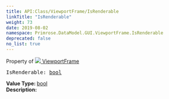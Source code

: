 ```yaml
---
title: API:Class/ViewportFrame/IsRenderable
linkTitle: "IsRenderable"
weight: 73
date: 2019-08-02
namespace: Primrose.DataModel.GUI.ViewportFrame.IsRenderable
deprecated: false
no_list: true
---
```

Property of <a href="/docs/api-reference/Class/ViewportFrame"><img src="/icons/silk/frame.png"/>&nbsp;ViewportFrame</a>
<pre class="method-declaration">
IsRenderable: <a class="type" href="/docs/api-reference/System/Primitives#boolean">bool</a></pre>
<b>Value Type: </b>
<a class="type" href="/docs/api-reference/System/Primitives#boolean">bool</a>
<br/>
<b>Description: </b>